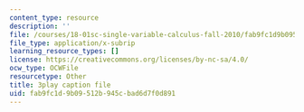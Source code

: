 ```yaml
---
content_type: resource
description: ''
file: /courses/18-01sc-single-variable-calculus-fall-2010/fab9fc1d9b09512b945cbad6d7f0d891_XRkgBWbWvg4.vtt
file_type: application/x-subrip
learning_resource_types: []
license: https://creativecommons.org/licenses/by-nc-sa/4.0/
ocw_type: OCWFile
resourcetype: Other
title: 3play caption file
uid: fab9fc1d-9b09-512b-945c-bad6d7f0d891
---
```

